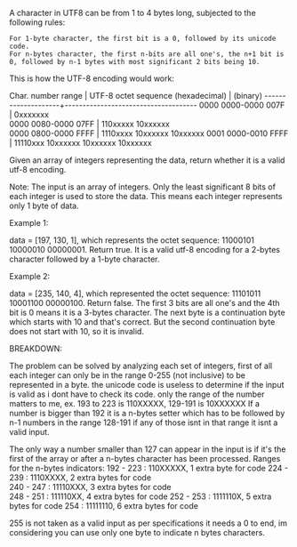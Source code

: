 

A character in UTF8 can be from 1 to 4 bytes long, subjected to the following rules:

    For 1-byte character, the first bit is a 0, followed by its unicode code.
    For n-bytes character, the first n-bits are all one's, the n+1 bit is 0, followed by n-1 bytes with most significant 2 bits being 10.

This is how the UTF-8 encoding would work:

   Char. number range  |        UTF-8 octet sequence
      (hexadecimal)    |              (binary)
   --------------------+-------------------------------------
   0000 0000-0000 007F | 0xxxxxxx     
   0000 0080-0000 07FF | 110xxxxx 10xxxxxx     
   0000 0800-0000 FFFF | 1110xxxx 10xxxxxx 10xxxxxx
   0001 0000-0010 FFFF | 11110xxx 10xxxxxx 10xxxxxx 10xxxxxx  

Given an array of integers representing the data, return whether it is a valid utf-8 encoding.

Note:
The input is an array of integers. Only the least significant 8 bits of each integer is used to store the data. This means each integer represents
only 1 byte of data.

Example 1:

data = [197, 130, 1], which represents the octet sequence: 11000101 10000010 00000001.    Return true.  It is a valid utf-8 encoding for a 2-bytes character followed by a 1-byte character.  

Example 2:

data = [235, 140, 4], which represented the octet sequence: 11101011 10001100 00000100.    Return false.  The first 3 bits are all one's and the 4th
bit is 0 means it is a 3-bytes character.  The next byte is a continuation byte which starts with 10 and that's correct.  But the second continuation
byte does not start with 10, so it is invalid.


BREAKDOWN:

The problem can be solved by analyzing each set of integers, first of all each integer can only be in the range 0-255 (not inclusive) to be represented in a byte.
the unicode code is useless to determine if the input is valid as i dont have to check its code. only the range of the number matters to me, ex. 193 to 223 is 110XXXXX, 129-191 is 10XXXXXX
If a number is bigger than 192 it is a n-bytes setter which has to be followed by n-1 numbers in the range 128-191 if any of those isnt in that range it isnt a valid input.

The only way a number smaller than 127 can appear in the input is if it's the first of the array or after a n-bytes character has been processed.
Ranges for the n-bytes indicators:
  192 - 223 : 110XXXXX, 1 extra byte for code
  224 - 239 : 1110XXXX, 2 extra bytes for code     
  240 - 247 : 11110XXX, 3 extra bytes for code       
  248 - 251 : 111110XX, 4 extra bytes for code
  252 - 253 : 1111110X, 5 extra bytes for code
  254       : 11111110, 6 extra bytes for code

255 is not taken as a valid input as per specifications it needs a 0 to end, im considering you can use only one byte to indicate n bytes characters.
